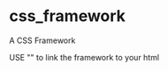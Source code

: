 # css_framework
 A CSS Framework

USE "<link rel="stylesheet" href="https://sirquandale.github.io/css_framework/style.css"  crossorigin="anonymous">" to link the framework to your html
